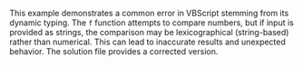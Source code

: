 This example demonstrates a common error in VBScript stemming from its dynamic typing.  The `f` function attempts to compare numbers, but if input is provided as strings, the comparison may be lexicographical (string-based) rather than numerical. This can lead to inaccurate results and unexpected behavior. The solution file provides a corrected version.